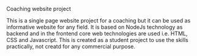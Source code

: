 ﻿Coaching website project

This is a single page website project for a coaching but it can be used as informative website for any field. It is based on NodeJs technology as backend and in the frontend core web technologies are used i.e. HTML, CSS and Javascript.
This is created as a student project to use the skills practically, not creatd for any commercial purpose.
